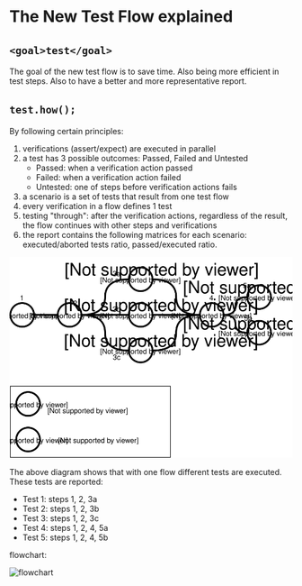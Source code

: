# The New Test Flow explained

## `<goal>test</goal>`
The goal of the new test flow is to save time. Also being more efficient in test steps. Also to have a better and more representative report.

## `test.how();`
By following certain principles:
1. verifications (assert/expect) are executed in parallel
1. a test has 3 possible outcomes: Passed, Failed and Untested
   * Passed: when a verification action passed
   * Failed: when a verification action failed
   * Untested: one of steps before verification actions fails
1. a scenario is a set of tests that result from one test flow
1. every verification in a flow defines 1 test
1. testing "through": after the verification actions, regardless of the result, the flow continues with other steps and verifications
1. the report contains the following matrices for each scenario: executed/aborted tests ratio, passed/executed ratio.

![Flow overview](/images/testflow_3.svg)

The above diagram shows that with one flow different tests are executed. These tests are reported:
* Test 1: steps 1, 2, 3a
* Test 2: steps 1, 2, 3b
* Test 3: steps 1, 2, 3c
* Test 4: steps 1, 2, 4, 5a
* Test 5: steps 1, 2, 4, 5b

flowchart:

![flowchart](/images/testflow_flowchart.png)
